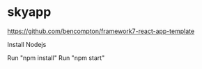# skyapp

https://github.com/bencompton/framework7-react-app-template

Install Nodejs

Run "npm install"
Run "npm start"
